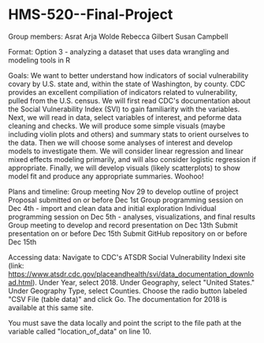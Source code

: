 # HMS-520--Final-Project

Group members:
Asrat Arja Wolde
Rebecca Gilbert
Susan Campbell

Format: 
Option 3 - analyzing a dataset that uses data wrangling and modeling tools in R

Goals:
We want to better understand how indicators of social vulnerability covary by U.S. state and, within the state of Washington, by county.
CDC provides an excellent compiliation of indicators related to vulnerability, pulled from the U.S. census.
We will first read CDC's documentation about the Social Vulnerability Index (SVI) to gain familiarity with the variables.
Next, we will read in data, select variables of interest, and peforme data cleaning and checks.
We will produce some simple visuals (maybe including violin plots and others) and summary stats to orient ourselves to the data.
Then we will choose some analyses of interest and develop models to investigate them. 
We will consider linear regression and linear mixed effects modeling primarily, and will also consider logistic regression if appropriate. 
Finally, we will develop visuals (likely scatterplots) to show model fit and produce any appropriate summaries.
Woohoo!

Plans and timeline:
Group meeting Nov 29 to develop outline of project
Proposal submitted on or before Dec 1st
Group programming session on Dec 4th - import and clean data and initial exploration
Individual programming session on Dec 5th - analyses, visualizations, and final results
Group meeting to develop and record presentation on Dec 13th
Submit presentation on or before Dec 15th
Submit GitHub repository on or before Dec 15th

Accessing data:
Navigate to CDC's ATSDR Social Vulnerability Indexi site (link: https://www.atsdr.cdc.gov/placeandhealth/svi/data_documentation_download.html). Under Year, select 2018. Under Geography, select "United States." Under Geography Type, select Counties. Choose the radio button labeled "CSV File (table data)" and click Go. The documentation for 2018 is available at this same site.

You must save the data locally and point the script to the file path at the variable called "location_of_data" on line 10.
